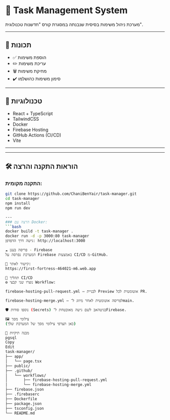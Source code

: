 # 📝 Task Management System

מערכת ניהול משימות בסיסית שנבנתה במסגרת קורס "חדשנות טכנולוגית".

---

## 🚀 תכונות

- ✅ הוספת משימות
- ✏️ עריכת משימות
- 🗑️ מחיקת משימות
- ✔️ סימון משימות כהושלמו

---

## 🧰 טכנולוגיות

- React + TypeScript
- TailwindCSS
- Docker
- Firebase Hosting
- GitHub Actions (CI/CD)
- Vite

---
---
## 🛠️ הוראות התקנה והרצה

### התקנה מקומית:
```bash
git clone https://github.com/ChaniBenYair/task-manager.git
cd task-manager
npm install
npm run dev

---
### הרצה עם Docker:
```bash
docker build -t task-manager .
docker run -d -p 3000:80 task-manager
גישה דרך הדפדפן: http://localhost:3000

☁️ פריסה בענן - Firebase
המערכת נפרסה על Firebase באמצעות CI/CD מ-GitHub.

🔗 קישור לאתר:
https://first-fortress-464021-m6.web.app

🔄 תהליך CI/CD
⚙️ נוצרו שני קבצי Workflow:

firebase-hosting-pull-request.yml – לבניית Preview אוטומטית לכל PR.

firebase-hosting-merge.yml – לפריסה אוטומטית לאחר מיזוג ל־main.

🛡️ נוספו סודות (Secrets) בגיטהאב לשם גישה מאובטחת ל־Firebase.

🖼️ צילומי מסך
(כאן תצרפי צילומי מסך של המערכת שלך)

📁 מבנה תיקיות
pgsql
Copy
Edit
task-manager/
├── app/
│   └── page.tsx
├── public/
├── .github/
│   └── workflows/
│       ├── firebase-hosting-pull-request.yml
│       └── firebase-hosting-merge.yml
├── firebase.json
├── .firebaserc
├── Dockerfile
├── package.json
├── tsconfig.json
└── README.md

